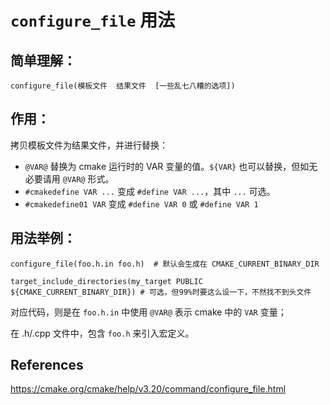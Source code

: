 # `configure_file` 用法

## 简单理解：
```
configure_file(模板文件  结果文件  [一些乱七八糟的选项])
```

## 作用：

拷贝模板文件为结果文件，并进行替换：
- `@VAR@` 替换为 cmake 运行时的 VAR 变量的值。`${VAR}` 也可以替换，但如无必要请用 `@VAR@` 形式。
- `#cmakedefine VAR ...` 变成 `#define VAR ...`，其中 `...` 可选。
- `#cmakedefine01 VAR` 变成 `#define VAR 0` 或 `#define VAR 1`

## 用法举例：

```
configure_file(foo.h.in foo.h)  # 默认会生成在 CMAKE_CURRENT_BINARY_DIR

target_include_directories(my_target PUBLIC ${CMAKE_CURRENT_BINARY_DIR}) # 可选，但99%时要这么设一下，不然找不到头文件
```

对应代码，则是在 `foo.h.in` 中使用 `@VAR@` 表示 cmake 中的 `VAR` 变量；

在 .h/.cpp 文件中，包含 `foo.h` 来引入宏定义。

## References

https://cmake.org/cmake/help/v3.20/command/configure_file.html
